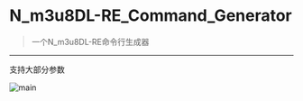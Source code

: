 # N_m3u8DL-RE_Command_Generator

>一个N_m3u8DL-RE命令行生成器

---

支持大部分参数

![main](https://github.com/RikaCelery/N_m3u8DL-RE_Command_Generator/blob/main/main.png)
